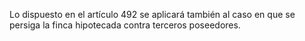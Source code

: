 Lo dispuesto en el artículo 492 se aplicará también al caso en que se persiga la finca hipotecada contra terceros poseedores.